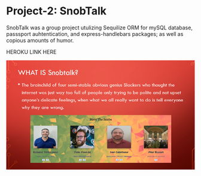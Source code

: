 # Project-2: SnobTalk
SnobTalk was a group project utulizing Sequilize ORM for mySQL database, passsport auhtentication, and express-handlebars packages; as well as copious amounts of humor.

HEROKU LINK HERE


![Because the internet is jsut too condierate of everyone's views](/public/images/scrnCapFromPresntation.png "Snapshot of our project from our classs presentation")

